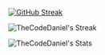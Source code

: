 <!-- ![Daniel's GitHub stats](https://github-readme-stats.vercel.app/api?username=TheCodeDaniel&show_icons=true&theme=codeSTACKr) -->
<!--


<img src="https://raw.githubusercontent.com/TheCodeDaniel/TheCodeDaniel/output/snake.svg" alt="Snake animation" />





### -->

[![GitHub Streak](http://github-readme-streak-stats.herokuapp.com?user=TheCodeDaniel&theme=dark&background=000000)](https://git.io/streak-stats)

![TheCodeDaniel's Streak](https://github-readme-streak-stats.herokuapp.com/?user=TheCodeDaniel&theme=dark&hide_border=true)

![TheCodeDaniel's Stats](https://github-readme-stats.vercel.app/api?username=TheCodeDaniel&theme=dark&show_icons=true&hide_border=true&count_private=true)

